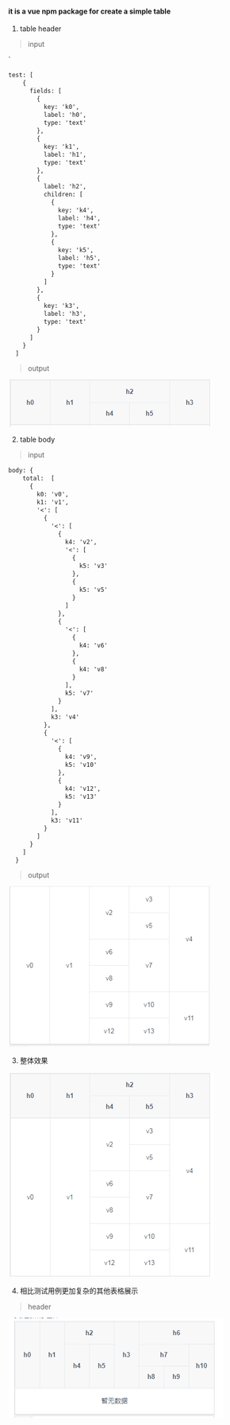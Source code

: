 #### it is a vue npm package for create a simple table


1. table header

> input

`

    test: [
        {
          fields: [
            {
              key: 'k0',
              label: 'h0',
              type: 'text'
            },
            {
              key: 'k1',
              label: 'h1',
              type: 'text'
            },
            {
              label: 'h2',
              children: [
                {
                  key: 'k4',
                  label: 'h4',
                  type: 'text'
                },
                {
                  key: 'k5',
                  label: 'h5',
                  type: 'text'
                }
              ]
            },
            {
              key: 'k3',
              label: 'h3',
              type: 'text'
            }
          ]
        }
      ]


> output

![Alt text](/title1.png)

2. table body

> input



    body: {
        total:  [
          {
            k0: 'v0',
            k1: 'v1',
            '<': [
              {
                '<': [
                  {
                    k4: 'v2',
                    '<': [
                      {
                        k5: 'v3'
                      },
                      {
                        k5: 'v5'
                      }
                    ]
                  },
                  {
                    '<': [
                      {
                        k4: 'v6'
                      },
                      {
                        k4: 'v8'
                      }
                    ],
                    k5: 'v7'
                  }
                ],
                k3: 'v4'
              },
              {
                '<': [
                  {
                    k4: 'v9',
                    k5: 'v10'
                  },
                  {
                    k4: 'v12',
                    k5: 'v13'
                  }
                ],
                k3: 'v11'
              }
            ]
          }
        ]
      }


> output

![Alt text](/body1.png)

3. 整体效果

![Alt text](/mytest.png)

4. 相比测试用例更加复杂的其他表格展示

> header

![Alt text](/header.png)

